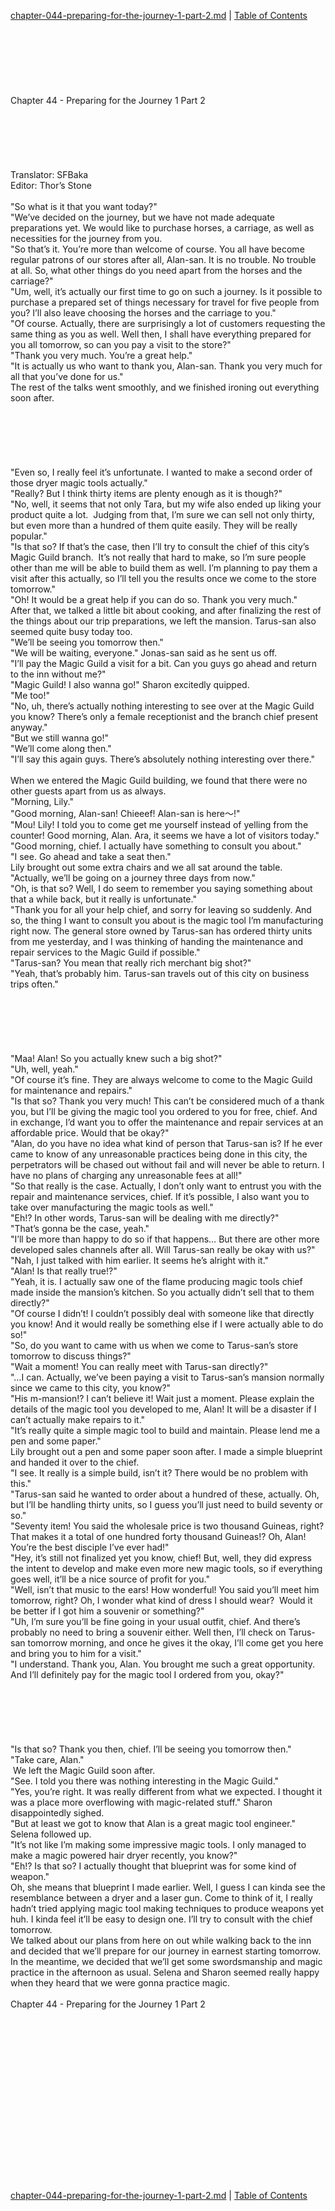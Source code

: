 [chapter-044-preparing-for-the-journey-1-part-2.md](./chapter-044-preparing-for-the-journey-1-part-2.md) | [Table of Contents](./toc.md) <br/>
<br/>
<br/>
<br/>
<br/>
<br/>
<br/>
<br/>
Chapter 44 - Preparing for the Journey 1 Part 2<br/>
                                                                                                                                        <br/>
<br/>
<br/>
<br/>
<br/>
Translator: SFBaka<br/>
Editor: Thor’s Stone<br/>
<br/>
"So what is it that you want today?"<br/>
"We’ve decided on the journey, but we have not made adequate preparations yet. We would like to purchase horses, a carriage, as well as necessities for the journey from you. <br/>
"So that’s it. You’re more than welcome of course. You all have become regular patrons of our stores after all, Alan-san. It is no trouble. No trouble at all. So, what other things do you need apart from the horses and the carriage?" <br/>
"Um, well, it’s actually our first time to go on such a journey. Is it possible to purchase a prepared set of things necessary for travel for five people from you? I’ll also leave choosing the horses and the carriage to you." <br/>
"Of course. Actually, there are surprisingly a lot of customers requesting the same thing as you as well. Well then, I shall have everything prepared for you all tomorrow, so can you pay a visit to the store?" <br/>
"Thank you very much. You’re a great help."<br/>
"It is actually us who want to thank you, Alan-san. Thank you very much for all that you’ve done for us."<br/>
The rest of the talks went smoothly, and we finished ironing out everything soon after.  <br/>
<br/>
<br/>
<br/>
<br/>
<br/>
<br/>
"Even so, I really feel it’s unfortunate. I wanted to make a second order of those dryer magic tools actually."<br/>
"Really? But I think thirty items are plenty enough as it is though?"<br/>
"No, well, it seems that not only Tara, but my wife also ended up liking your product quite a lot.  Judging from that, I’m sure we can sell not only thirty, but even more than a hundred of them quite easily. They will be really popular."<br/>
"Is that so? If that’s the case, then I’ll try to consult the chief of this city’s Magic Guild branch.  It’s not really that hard to make, so I’m sure people other than me will be able to build them as well. I’m planning to pay them a visit after this actually, so I’ll tell you the results once we come to the store tomorrow." <br/>
"Oh! It would be a great help if you can do so. Thank you very much."<br/>
After that, we talked a little bit about cooking, and after finalizing the rest of the things about our trip preparations, we left the mansion. Tarus-san also seemed quite busy today too. <br/>
"We’ll be seeing you tomorrow then."<br/>
"We will be waiting, everyone." Jonas-san said as he sent us off. <br/>
"I’ll pay the Magic Guild a visit for a bit. Can you guys go ahead and return to the inn without me?" <br/>
"Magic Guild! I also wanna go!" Sharon excitedly quipped. <br/>
"Me too!"<br/>
"No, uh, there’s actually nothing interesting to see over at the Magic Guild you know? There’s only a female receptionist and the branch chief present anyway."  <br/>
"But we still wanna go!" <br/>
"We’ll come along then."<br/>
"I’ll say this again guys. There’s absolutely nothing interesting over there."<br/>
<br/>
When we entered the Magic Guild building, we found that there were no other guests apart from us as always.<br/>
"Morning, Lily."<br/>
"Good morning, Alan-san! Chieeef! Alan-san is here〜!"<br/>
"Mou! Lily! I told you to come get me yourself instead of yelling from the counter! Good morning, Alan. Ara, it seems we have a lot of visitors today."<br/>
"Good morning, chief. I actually have something to consult you about."<br/>
"I see. Go ahead and take a seat then."<br/>
Lily brought out some extra chairs and we all sat around the table.<br/>
"Actually, we’ll be going on a journey three days from now."<br/>
"Oh, is that so? Well, I do seem to remember you saying something about that a while back, but it really is unfortunate."  <br/>
"Thank you for all your help chief, and sorry for leaving so suddenly. And so, the thing I want to consult you about is the magic tool I’m manufacturing right now. The general store owned by Tarus-san has ordered thirty units from me yesterday, and I was thinking of handing the maintenance and repair services to the Magic Guild if possible."  <br/>
"Tarus-san? You mean that really rich merchant big shot?"<br/>
"Yeah, that’s probably him. Tarus-san travels out of this city on business trips often."<br/>
<br/>
<br/>
<br/>
<br/>
<br/>
<br/>
"Maa! Alan! So you actually knew such a big shot?"<br/>
"Uh, well, yeah."<br/>
"Of course it’s fine. They are always welcome to come to the Magic Guild for maintenance and repairs."<br/>
"Is that so? Thank you very much! This can’t be considered much of a thank you, but I’ll be giving the magic tool you ordered to you for free, chief. And in exchange, I’d want you to offer the maintenance and repair services at an affordable price. Would that be okay?" <br/>
"Alan, do you have no idea what kind of person that Tarus-san is? If he ever came to know of any unreasonable practices being done in this city, the perpetrators will be chased out without fail and will never be able to return. I have no plans of charging any unreasonable fees at all!" <br/>
"So that really is the case. Actually, I don’t only want to entrust you with the repair and maintenance services, chief. If it’s possible, I also want you to take over manufacturing the magic tools as well." <br/>
"Eh!? In other words, Tarus-san will be dealing with me directly?"<br/>
"That’s gonna be the case, yeah."<br/>
"I’ll be more than happy to do so if that happens… But there are other more developed sales channels after all. Will Tarus-san really be okay with us?"<br/>
"Nah, I just talked with him earlier. It seems he’s alright with it."<br/>
"Alan! Is that really true!?"<br/>
"Yeah, it is. I actually saw one of the flame producing magic tools chief made inside the mansion’s kitchen. So you actually didn’t sell that to them directly?"<br/>
"Of course I didn’t! I couldn’t possibly deal with someone like that directly you know! And it would really be something else if I were actually able to do so!"<br/>
"So, do you want to came with us when we come to Tarus-san’s store tomorrow to discuss things?"<br/>
"Wait a moment! You can really meet with Tarus-san directly?" <br/>
"…I can. Actually, we’ve been paying a visit to Tarus-san’s mansion normally since we came to this city, you know?"<br/>
"His m-mansion!? I can’t believe it! Wait just a moment. Please explain the details of the magic tool you developed to me, Alan! It will be a disaster if I can’t actually make repairs to it."<br/>
"It’s really quite a simple magic tool to build and maintain. Please lend me a pen and some paper."<br/>
Lily brought out a pen and some paper soon after. I made a simple blueprint and handed it over to the chief. <br/>
"I see. It really is a simple build, isn’t it? There would be no problem with this." <br/>
"Tarus-san said he wanted to order about a hundred of these, actually. Oh, but I’ll be handling thirty units, so I guess you’ll just need to build seventy or so."<br/>
"Seventy item! You said the wholesale price is two thousand Guineas, right? That makes it a total of one hundred forty thousand Guineas!? Oh, Alan! You’re the best disciple I’ve ever had!"<br/>
"Hey, it’s still not finalized yet you know, chief! But, well, they did express the intent to develop and make even more new magic tools, so if everything goes well, it’ll be a nice source of profit for you."<br/>
"Well, isn’t that music to the ears! How wonderful! You said you’ll meet him tomorrow, right? Oh, I wonder what kind of dress I should wear?  Would it be better if I got him a souvenir or something?"  <br/>
"Uh, I’m sure you’ll be fine going in your usual outfit, chief. And there’s probably no need to bring a souvenir either. Well then, I’ll check on Tarus-san tomorrow morning, and once he gives it the okay, I’ll come get you here and bring you to him for a visit."<br/>
"I understand. Thank you, Alan. You brought me such a great opportunity. And I’ll definitely pay for the magic tool I ordered from you, okay?"<br/>
<br/>
<br/>
<br/>
<br/>
<br/>
<br/>
"Is that so? Thank you then, chief. I’ll be seeing you tomorrow then."<br/>
"Take care, Alan."<br/>
 We left the Magic Guild soon after.<br/>
"See. I told you there was nothing interesting in the Magic Guild."<br/>
"Yes, you’re right. It was really different from what we expected. I thought it was a place more overflowing with magic-related stuff." Sharon disappointedly sighed. <br/>
"But at least we got to know that Alan is a great magic tool engineer." Selena followed up. <br/>
"It’s not like I’m making some impressive magic tools. I only managed to make a magic powered hair dryer recently, you know?"<br/>
"Eh!? Is that so? I actually thought that blueprint was for some kind of weapon." <br/>
Oh, she means that blueprint I made earlier. Well, I guess I can kinda see the resemblance between a dryer and a laser gun. Come to think of it, I really hadn’t tried applying magic tool making techniques to produce weapons yet huh. I kinda feel it’ll be easy to design one. I’ll try to consult with the chief tomorrow. <br/>
We talked about our plans from here on out while walking back to the inn and decided that we’ll prepare for our journey in earnest starting tomorrow. In the meantime, we decided that we’ll get some swordsmanship and magic practice in the afternoon as usual. Selena and Sharon seemed really happy when they heard that we were gonna practice magic. <br/>
<br/>
Chapter 44 - Preparing for the Journey 1 Part 2<br/>
                                                                                                                                        <br/>
<br/>
<br/>
<br/>
<br/>
<br/>
<br/>
<br/>
<br/>
<br/>
<br/>
<br/>
<br/>
<br/>
<br/> <br/>
[chapter-044-preparing-for-the-journey-1-part-2.md](./chapter-044-preparing-for-the-journey-1-part-2.md) | [Table of Contents](./toc.md) <br/>
